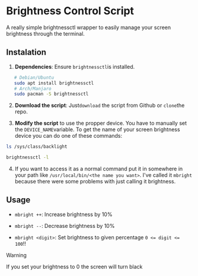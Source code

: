 # Brightness Control Script

A really simple brightnessctl wrapper to easily manage your screen brightness through the terminal.

## Instalation
1. **Dependencies**: Ensure  `brightnessctl`is installed.
```bash
   # Debian/Ubuntu
   sudo apt install brightnessctl
   # Arch/Manjaro
   sudo pacman -S brightnessctl
```
2. **Download the script**: Just`download` the script from Github or `clone`the repo.

3. **Modify the script** to use the propper device. You have to manually set the `DEVICE_NAME`variable. To get the name of your screen brightness device you can do one of these commands:
```bash
ls /sys/class/backlight
```
```bash
brightnessctl -l
```

4. If you want to access it as a normal command put it in somewhere in your path like `/usr/local/bin/<the name you want>`. I've called it `mbright` because there were some problems with just calling it brightness.



## Usage

- `mbright ++`: Increase brightness by 10%

- `mbright --`: Decrease brightness by 10%

- `mbright <digit>`: Set brightness to given percentage `0 <= digit <= 100`!!

> [!WARNING]
> If you set your brightness to 0 the screen will turn black
